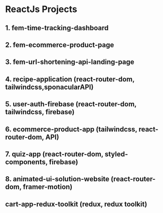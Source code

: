 # ReactJs Projects

## 1. fem-time-tracking-dashboard
## 2. fem-ecommerce-product-page
## 3. fem-url-shortening-api-landing-page
## 4. recipe-application (react-router-dom, tailwindcss,sponacularAPI)
## 5. user-auth-firebase (react-router-dom, tailwindcss, firebase)
## 6. ecommerce-product-app (tailwindcss, react-router-dom, API)
## 7. quiz-app (react-router-dom, styled-components, firebase)
## 8. animated-ui-solution-website (react-router-dom, framer-motion)
## cart-app-redux-toolkit (redux, redux toolkit)